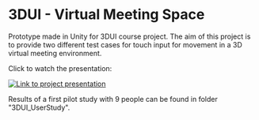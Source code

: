 # 3DUI - Virtual Meeting Space

Prototype made in Unity for 3DUI course project. The aim of this project is to provide two different test cases for touch input for movement in a 3D virtual meeting environment. 

Click to watch the presentation:

[![Link to project presentation](http://img.youtube.com/vi/2Sc_Qv1_04s/0.jpg)](http://www.youtube.com/watch?v=2Sc_Qv1_04s "3DUI Project - Virtual Career Fair - Movement")

Results of a first pilot study with 9 people can be found in folder "3DUI_UserStudy".
